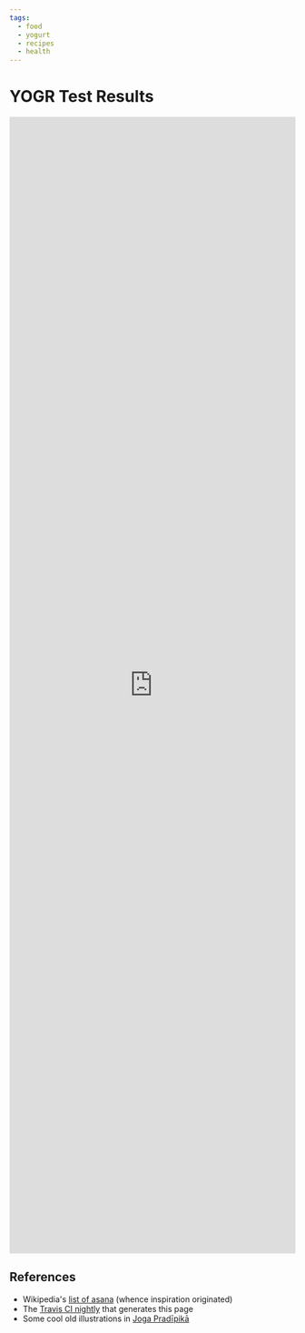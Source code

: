 ```yaml
---
tags:
  - food
  - yogurt
  - recipes
  - health
---
```





# YOGR Test Results

<iframe style="width: 100%; height: 2000px; border:none;" src="https://deanturpin.gitlab.io/yogr/"></iframe>

## References
- Wikipedia's [list of asana](https://en.wikipedia.org/wiki/List_of_asanas) (whence inspiration originated)
- The [Travis CI nightly](https://travis-ci.org/deanturpin/yogr) that generates this page
- Some cool old illustrations in [Joga Pradīpikā](https://en.wikipedia.org/wiki/Joga_Prad%C4%ABpik%C4%81)
